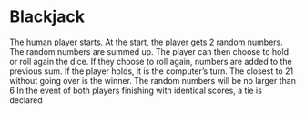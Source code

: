 # Blackjack
The human player starts.
At the start, the player gets 2 random numbers. 
The random numbers are summed up. 
The player can then choose to hold or roll again the dice. 
If they choose to roll again, numbers are added to the previous sum. 
If the player holds, it is the computer’s turn. 
The closest to 21 without going over is the winner. 
The random numbers will be no larger than 6
In the event of both players finishing with identical scores, a tie is declared
